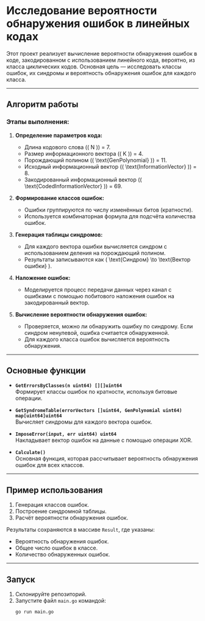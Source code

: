 # Исследование вероятности обнаружения ошибок в линейных кодах

Этот проект реализует вычисление вероятности обнаружения ошибок в коде, закодированном с использованием линейного кода, вероятно, из класса циклических кодов. Основная цель — исследовать классы ошибок, их синдромы и вероятность обнаружения ошибок для каждого класса.

---

## Алгоритм работы

### Этапы выполнения:
1. **Определение параметров кода:**
   - Длина кодового слова (\( N \)) = 7.
   - Размер информационного вектора (\( K \)) = 4.
   - Порождающий полином (\( \text{GenPolynomial} \)) = 11.
   - Исходный информационный вектор (\( \text{InformationVector} \)) = 8.
   - Закодированный информационный вектор (\( \text{CodedInformationVector} \)) = 69.

2. **Формирование классов ошибок:**
   - Ошибки группируются по числу изменённых битов (кратности). 
   - Используется комбинаторная формула для подсчёта количества ошибок.

3. **Генерация таблицы синдромов:**
   - Для каждого вектора ошибки вычисляется синдром с использованием деления на порождающий полином.
   - Результаты записываются как \( \text{Синдром} \to \text{Вектор ошибки} \).

4. **Наложение ошибок:**
   - Моделируется процесс передачи данных через канал с ошибками с помощью побитового наложения ошибок на закодированный вектор.

5. **Вычисление вероятности обнаружения ошибок:**
   - Проверяется, можно ли обнаружить ошибку по синдрому. Если синдром ненулевой, ошибка считается обнаруженной.
   - Для каждого класса ошибок вычисляется вероятность обнаружения.

---

## Основные функции

- **`GetErrorsByClasses(n uint64) [][]uint64`**  
  Формирует классы ошибок по кратности, используя битовые операции.

- **`GetSyndromeTable(errorVectors []uint64, GenPolynomial uint64) map[uint64]uint64`**  
  Вычисляет синдромы для каждого вектора ошибок.

- **`ImposeError(input, err uint64) uint64`**  
  Накладывает вектор ошибок на данные с помощью операции XOR.

- **`Calculate()`**  
  Основная функция, которая рассчитывает вероятность обнаружения ошибок для всех классов.

---

## Пример использования
1. Генерация классов ошибок.
2. Построение синдромной таблицы.
3. Расчёт вероятности обнаружения ошибок.

Результаты сохраняются в массиве `Result`, где указаны:
- Вероятность обнаружения ошибок.
- Общее число ошибок в классе.
- Количество обнаруженных ошибок.

---

## Запуск
1. Склонируйте репозиторий.
2. Запустите файл `main.go` командой:
   ```bash
   go run main.go
